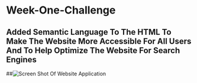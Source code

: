 # Week-One-Challenge

## Added Semantic Language To The HTML To Make The Website More Accessible For All Users And To Help Optimize The Website For Search Engines

##![Screen Shot Of Website Application](Develop/assets/Web%20capture_2-5-2023_224140_127.0.0.1.jpeg)
